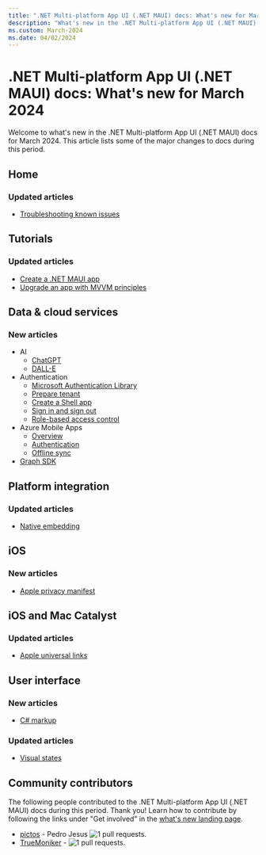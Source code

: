 ```yaml
---
title: ".NET Multi-platform App UI (.NET MAUI) docs: What's new for March 2024"
description: "What's new in the .NET Multi-platform App UI (.NET MAUI) docs for March 2024."
ms.custom: March-2024
ms.date: 04/02/2024
---
```


# .NET Multi-platform App UI (.NET MAUI) docs: What's new for March 2024

Welcome to what's new in the .NET Multi-platform App UI (.NET MAUI) docs for March 2024. This article lists some of the major changes to docs during this period.

## Home

### Updated articles

- [Troubleshooting known issues](../troubleshooting.md)

## Tutorials

### Updated articles

- [Create a .NET MAUI app](../tutorials/notes-app/index.yml)
- [Upgrade an app with MVVM principles](../tutorials/notes-mvvm/index.yml)

## Data & cloud services

### New articles

- AI
  - [ChatGPT](/windows/ai/samples/tutorial-maui-ai?toc=/dotnet/maui/toc.json&bc=/dotnet/maui/breadcrumb/toc.json)
  - [DALL-E](/windows/ai/samples/dall-e-maui-windows?toc=/dotnet/maui/toc.json&bc=/dotnet/maui/breadcrumb/toc.json)  
- Authentication
  - [Microsoft Authentication Library](/entra/msal/dotnet?toc=/dotnet/maui/toc.json&bc=/dotnet/maui/breadcrumb/toc.json)
  - [Prepare tenant](/entra/external-id/customers/tutorial-mobile-app-maui-sign-in-prepare-tenant?toc=/dotnet/maui/toc.json&bc=/dotnet/maui/breadcrumb/toc.json)
  - [Create a Shell app](/entra/external-id/customers/tutorial-mobile-app-maui-sign-in-prepare-app?toc=/dotnet/maui/toc.json&bc=/dotnet/maui/breadcrumb/toc.json)
  - [Sign in and sign out](/entra/external-id/customers/tutorial-mobile-app-maui-sign-in-sign-out?toc=/dotnet/maui/toc.json&bc=/dotnet/maui/breadcrumb/toc.json)
  - [Role-based access control](/entra/external-id/customers/tutorial-mobile-maui-role-based-access-control?toc=/dotnet/maui/toc.json&bc=/dotnet/maui/breadcrumb/toc.json)
- Azure Mobile Apps
  - [Overview](/azure/developer/mobile-apps/azure-mobile-apps/quickstarts/maui?toc=/dotnet/maui/toc.json&bc=/dotnet/maui/breadcrumb/toc.json)
  - [Authentication](/azure/developer/mobile-apps/azure-mobile-apps/quickstarts/maui/authentication?toc=/dotnet/maui/toc.json&bc=/dotnet/maui/breadcrumb/toc.json)
  - [Offline sync](/azure/developer/mobile-apps/azure-mobile-apps/quickstarts/maui/offline?toc=/dotnet/maui/toc.json&bc=/dotnet/maui/breadcrumb/toc.json)
- [Graph SDK](/windows/apps/windows-dotnet-maui/tutorial-graph-api?toc=/dotnet/maui/toc.json&bc=/dotnet/maui/breadcrumb/toc.json)

## Platform integration

### Updated articles

- [Native embedding](../platform-integration/native-embedding.md)

## iOS

### New articles

- [Apple privacy manifest](../ios/privacy-manifest.md)

## iOS and Mac Catalyst

### Updated articles

- [Apple universal links](../macios/universal-links.md)

## User interface

### New articles

- [C# markup](/windows/apps/windows-dotnet-maui/tutorial-csharp-ui-maui-toolkit?toc=/dotnet/maui/toc.json&bc=/dotnet/maui/breadcrumb/toc.json)

### Updated articles

- [Visual states](../user-interface/visual-states.md)

## Community contributors

The following people contributed to the .NET Multi-platform App UI (.NET MAUI) docs during this period. Thank you! Learn how to contribute by following the links under "Get involved" in the [what's new landing page](index.yml).

- [pictos](https://github.com/pictos) - Pedro Jesus ![1 pull requests.](https://img.shields.io/badge/Merged%20Pull%20Requests-1-green)
- [TrueMoniker](https://github.com/TrueMoniker) -  ![1 pull requests.](https://img.shields.io/badge/Merged%20Pull%20Requests-1-green)
